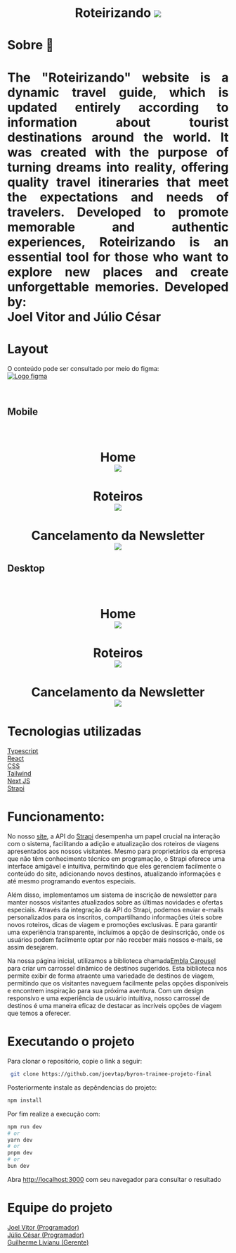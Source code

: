<h1 = align="center"> Roteirizando
<img src = "https://ik.imagekit.io/juliocpaiva/Roteirizando%20intro.jpg?updatedAt=1709326731810">
</h1>

# Sobre 📖

<h1 = align="justify"> The "Roteirizando" website is a dynamic travel guide, which is updated entirely according to information about tourist destinations around the world. It was created with the purpose of turning dreams into reality, offering quality travel itineraries that meet the expectations and needs of travelers. Developed to promote memorable and authentic experiences, Roteirizando is an essential tool for those who want to explore new places and create unforgettable memories. Developed by: 
<br>
Joel Vitor and Júlio César
</h1>

# Layout

O conteúdo pode ser consultado por meio do figma: <br>
[![Logo figma](https://ik.imagekit.io/juliocpaiva/figma.svg?updatedAt=1709327431914)](https://www.figma.com/file/vDNtNePQjnEBjiKly4Mv61/Roteirizando?type=design&node-id=0-1&mode=design&t=FDHqu3w1XPbbBOTy-0)

<br>

## Mobile

<br>

 <h1 = align="center">  Home

<br>

<img src = "https://ik.imagekit.io/juliocpaiva/Mobile%20home.jpg?updatedAt=1709329576697">

<br>

<h1 = align="center">  Roteiros

<br>

<img src = "https://ik.imagekit.io/juliocpaiva/rot_mobi.png?updatedAt=1709331504158">

<br>
<h1 = align="center">  Cancelamento da Newsletter

<br>

<img src="https://ik.imagekit.io/juliocpaiva/cancel%20mobile.png?updatedAt=1709329910380">

<br>

## Desktop

<br>

 <h1 = align="center">  Home

<br>

<img src = "https://ik.imagekit.io/juliocpaiva/home_desk.jpg?updatedAt=1709330693562">

<br>

<h1 = align="center">  Roteiros

<br>

<img src = "https://ik.imagekit.io/juliocpaiva/rot_desk.jpg?updatedAt=1709330693930">

<br>
<h1 = align="center">  Cancelamento da Newsletter

<br>

<img src="https://ik.imagekit.io/juliocpaiva/can_desk.jpg?updatedAt=1709330692591">

# Tecnologias utilizadas

[Typescript](https://www.typescriptlang.org/pt/docs/)<br>
[React](https://legacy.reactjs.org/docs/getting-started.html)<br>
[CSS](https://developer.mozilla.org/pt-BR/docs/Web/CSS)<br>
[Tailwind](https://v2.tailwindcss.com/docs)<br>
[Next JS](https://nextjs.org/docs)<br>
[Strapi](https://docs.strapi.io/)<br>

# Funcionamento:

No nosso [site](https://byron-trainee-projeto-final.pages.dev/), a API do [Strapi](https://docs.strapi.io/) desempenha um papel crucial na interação com o sistema, facilitando a adição e atualização dos roteiros de viagens apresentados aos nossos visitantes. Mesmo para proprietários da empresa que não têm conhecimento técnico em programação, o Strapi oferece uma interface amigável e intuitiva, permitindo que eles gerenciem facilmente o conteúdo do site, adicionando novos destinos, atualizando informações e até mesmo programando eventos especiais.

Além disso, implementamos um sistema de inscrição de newsletter para manter nossos visitantes atualizados sobre as últimas novidades e ofertas especiais. Através da integração da API do Strapi, podemos enviar e-mails personalizados para os inscritos, compartilhando informações úteis sobre novos roteiros, dicas de viagem e promoções exclusivas. E para garantir uma experiência transparente, incluímos a opção de desinscrição, onde os usuários podem facilmente optar por não receber mais nossos e-mails, se assim desejarem.

Na nossa página inicial, utilizamos a biblioteca chamada[Embla Carousel](https://www.embla-carousel.com/) para criar um carrossel dinâmico de destinos sugeridos. Esta biblioteca nos permite exibir de forma atraente uma variedade de destinos de viagem, permitindo que os visitantes naveguem facilmente pelas opções disponíveis e encontrem inspiração para sua próxima aventura. Com um design responsivo e uma experiência de usuário intuitiva, nosso carrossel de destinos é uma maneira eficaz de destacar as incríveis opções de viagem que temos a oferecer.<br>

# Executando o projeto

Para clonar o repositório, copie o link a seguir:

```bash
 git clone https://github.com/joevtap/byron-trainee-projeto-final
```

Posteriormente instale as depêndencias do projeto:

```bash
npm install
```

Por fim realize a execução com:

```bash
npm run dev
# or
yarn dev
# or
pnpm dev
# or
bun dev
```

Abra [http://localhost:3000](http://localhost:3000) com seu navegador para consultar o resultado

# Equipe do projeto

[Joel Vitor (Programador)](https://github.com/joevtap) <br>
[Júlio César (Programador)](https://github.com/juliocpaiva) <br>
[Guilherme Livianu (Gerente)](https://github.com/guilivianu)
